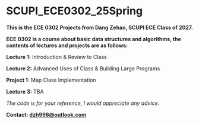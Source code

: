 # SCUPI_ECE0302_25Spring

**This is the ECE 0302 Projects from Dang Zehao, SCUPI ECE Class of 2027.**

**ECE 0302 is a course about basic data structures and algorithms, the contents of lectures and projects are as follows:**

**Lecture 1:** Introduction & Review to Class

**Lecture 2:** Advanced Uses of Class & Building Large Programs

**Project 1:** Map Class Implementation

**Lecture 3:** TBA

*The code is for your reference, I would appreciate any advice.*

**Contact: dzh998@outlook.com**
